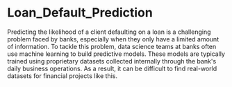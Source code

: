 # Loan_Default_Prediction

Predicting the likelihood of a client defaulting on a loan is a challenging problem faced by banks, especially when they only have a limited amount of information. To tackle this problem, data science teams at banks often use machine learning to build predictive models. These models are typically trained using proprietary datasets collected internally through the bank's daily business operations. As a result, it can be difficult to find real-world datasets for financial projects like this.
